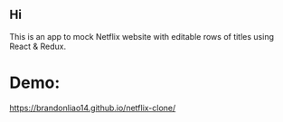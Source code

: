 ## Hi

This is an app to mock Netflix website with editable rows of titles using React & Redux.

# Demo:
https://brandonliao14.github.io/netflix-clone/
